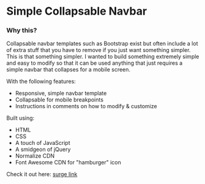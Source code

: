 Simple Collapsable Navbar
======

### Why this?

Collapsable navbar templates such as Bootstrap exist but often include a lot of extra stuff that you have to remove if you just want something simpler. This is that something simpler. I wanted to build something extremely simple and easy to modify so that it can be used anything that just requires a simple navbar that collapses for a mobile screen.

With the following features:

* Responsive, simple navbar template
* Collapsable for mobile breakpoints
* Instructions in comments on how to modify & customize

Built using:

* HTML
* CSS
* A touch of JavaScript
* A smidgeon of jQuery
* Normalize CDN
* Font Awesome CDN for "hamburger" icon

Check it out here: [surge link]

[surge link]: http://reactnav-danbuda.surge.sh/
